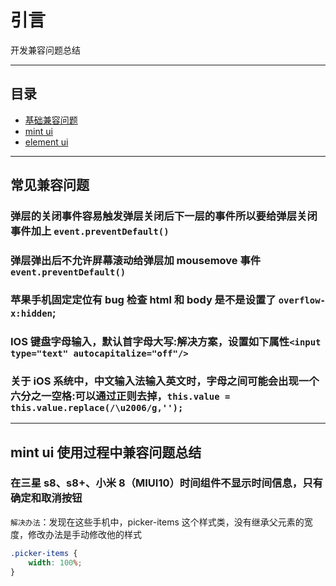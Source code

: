 # 引言

开发兼容问题总结

---

## 目录

-   [基础兼容问题](#section_base)
-   [mint ui](#section_mint)
-   [element ui](#section_element)

---

### <a name="section_base"></a>

## 常见兼容问题

### 弹层的关闭事件容易触发弹层关闭后下一层的事件所以要给弹层关闭事件加上 `event.preventDefault()`

### 弹层弹出后不允许屏幕滚动给弹层加 mousemove 事件`event.preventDefault()`

### 苹果手机固定定位有 bug 检查 html 和 body 是不是设置了 `overflow-x:hidden`;

### IOS 键盘字母输入，默认首字母大写:解决方案，设置如下属性`<input type="text" autocapitalize="off"/>`

### 关于 iOS 系统中，中文输入法输入英文时，字母之间可能会出现一个六分之一空格:可以通过正则去掉，`this.value = this.value.replace(/\u2006/g,'');`

---

### <a name="section_mint"></a>

## mint ui 使用过程中兼容问题总结

### 在三星 s8、s8+、小米 8（MIUI10）时间组件不显示时间信息，只有确定和取消按钮

`解决办法`：发现在这些手机中，picker-items 这个样式类，没有继承父元素的宽度，修改办法是手动修改他的样式

```css
.picker-items {
	width: 100%;
}
```
